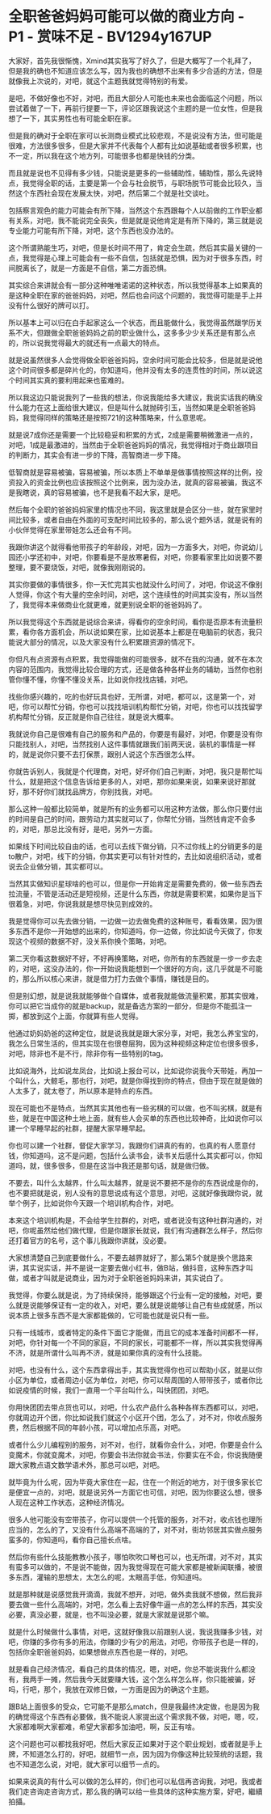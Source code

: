 # 全职爸爸妈妈可能可以做的商业方向 - P1 - 赏味不足 - BV1294y167UP

大家好，首先我很惭愧，Xmind其实我写了好久了，但是大概写了一个礼拜了，但是我的确也不知道应该怎么写，因为我也的确想不出来有多少合适的方法，但是就像我上次说的，对吧，就这个主题我就觉得特别的有爱。

是吧，不做好像也不好，对吧，而且大部分人可能也未来也会面临这个问题，所以尝试着做了一下，再前行提要一下，评论区跟我说这个主题的是一位女性，但是我想了一下，其实男性也有可能全职在家。

但是我的确对于全职在家可以长测商业模式比较悲观，不是说没有方法，但可能是很难，方法很多很多，但是大家并不代表每个人都有比如说基础或者很多积累，也不一定，所以我在这个地方列，可能很多也都是快钱的分类。

而且就是说也不见得有多少钱，只能说是更多的一些辅助性，辅助性，那么先说特点，我觉得全职的话，主要是第一个会与社会脱节，与职场脱节可能会比较久，当然这个东西社会现在发展太快，对吧，然后第二个就是社交谈吐。

包括察言观色的能力可能会有所下降，当然这个东西跟每个人以前做的工作职业都有关系，对吧，我不能说完全丧失，但是就是说他肯定是有所下降的，第三就是说专业能力可能有所下降，对吧，这个东西也没办法的。

这个所谓熟能生巧，对吧，但是长时间不用了，肯定会生疏，然后其实最关键的一点，我觉得是心理上可能会有一些不自信，包括就是恐惧，因为对于很多东西，时间脱离长了，就是一方面是不自信，第二方面恐惧。

其实综合来讲就会有一部分这种唯唯诺诺的这种状态，所以我觉得基本上如果真的是这种全职在家的爸爸妈妈，对吧，然后也会问这个问题的，我觉得可能是手上并没有什么很好的牌可以打。

所以基本上可以归在白手起家这么一个状态，而且能做什么，我觉得虽然跟学历关系不大，但跟做全职爸爸妈妈之前的职业做什么，这多多少少关系还是有那么点的，所以说我觉得最大的就还有一点最大的特点。

就是说虽然很多人会觉得做全职爸爸妈妈，空余时间可能会比较多，但是就是说他这个时间很多都是碎片化的，你知道吗，他并没有太多的连贯性的时间，所以说这个时间其实真的要利用起来也蛮难的。

所以我这边只能说我列了一些我的想法，你说我能给多大建议，我说实话我的确没什么能力在这上面给很大建议，但是叫什么就抛砖引玉，当然如果是全职爸爸妈妈，我觉得同样的策略还是按照721的这种策略来，什么意思呢。

就是说7成你还是需要一个比较稳妥和积累的方式，2成是需要稍微激进一点的，对吧，1成是最激进的，当然由于全职爸爸妈妈的情况，我觉得相对于商业跟项目的判断力，其实会有进一步的下降，高智商进一步下降。

低智商就是容易被骗，容易被骗，所以本质上不单单是做事情按照这样的比例，投资投入的资金比例也应该按照这个比例来，因为没办法，就真的容易被骗，我这不是我瞎说，真的容易被骗，也不是我看不起大家，是吧。

然后每个全职的爸爸妈妈家里的情况也不同，我这里就是会区分一些，就在家里时间比较多，或者自由在外面的可支配时间比较多的，那么说个题外话，就是说有的小伙伴觉得在家里带娃怎么还会有不同。

我跟你讲这个就得看他带孩子的年龄段，对吧，因为一方面多大，对吧，你说幼儿园还小学还初中，对吧，你要看是不是放寒暑假，对吧，你要看家里比如说要不要整理，要不要烧饭，对吧，就像我刚刚说的。

其实你要做的事情很多，你一天忙完其实也就没什么时间了，对吧，你说这不像别人觉得，你这个有大量的空余时间，对吧，这个连续性的时间其实没有，所以当然了，我觉得本来做商业化就更难，就更别说全职的爸爸妈妈了。

所以我觉得这个东西就是说综合来讲，得看你的空余时间，看你是否原本有流量积累，看你各方面机会，所以说如果在家，比如说基本上都是在电脑前的状态，我只能说大部分的情况，以及大家没有什么积累跟资源的情况下。

你但凡有点资源有点积累，我觉得能做的可能很多，就不在我的沟通，就不在本次内容的范围内，我觉得比较合理的方式，还是做各种各样业务的辅助，当然你也别管你懂不懂，你懂不懂没关系，比如说你找找店铺，对吧。

找些你感兴趣的，吃的也好玩具也好，无所谓，对吧，都可以，这是第一个，对吧，你可以帮忙分销，你也可以找找培训机构帮忙分销，对吧，你也可以找找留学机构帮忙分销，反正就是你自己往往，就是说大概率。

我就说你自己是很难有自己的服务和产品的，你要是有最好，对吧，你要是没有你只能找别人，对吧，当然找别人这件事情就跟我们前两天说，装机的事情是一样的，就是说你只要不去打保票，跟别人说这个东西很怎么样。

你就告诉别人，我就是个代理商，对吧，好坏你们自己判断，对吧，我只是帮忙叫什么，就是把这个信息告诉给更多的人，对吧，那你如果来说，如果来说好那就好，那不好你们就找品牌方，你别找我，对吧。

那么这种一般都比较简单，就是所有的业务都可以用这种方法做，那么你只要付出的时间是自己的时间，跟劳动力其实就可以了，你帮忙分销，当然钱肯定不会多的，对吧，那总比没有好，是吧，另外一方面。

如果线下时间比较自由的话，也可以去线下做分销，只不过你线上的分销更多的是to散户，对吧，线下的分销，你其实更可以有针对性的，去比如说组织活动，或者说去企业做分销，其实都可以。

当然其实做知识星球啥的也可以，但是你一开始肯定是需要免费的，做一些东西去拉流量，不管是活动还是短视频，还是什么东西，你就是需要积累，如果你是当下很着急，对吧，你说我就是想尽快见到成效的。

我是觉得你可以先去做分销，一边做一边去做免费的这种账号，看看效果，因为很多东西不是你一开始想的出来的，你知道吗，你一边做，你比如说今天做了，你发现这个视频的数据不好，没关系你换个策略，对吧。

第二天你看这数据好不好，不好再换策略，对吧，你所有的东西就是一步一步去走的，对吧，这没办法的，你一开始说我能想到一个很好的方向，这几乎就是不可能的，那么所以核心来讲，就是借力打力去做个事情，赚钱是目的。

但是别幻想，就是说我就能够做个自媒体，或者我就能做流量积累，那其实很难，你可以把它当成你的就是backup，就是备选方案的一部分，但是你不能孤注一掷，都放到这个上面，你就算有些人觉得。

他通过奶妈奶爸的这种定位，就是说我就是跟大家分享，对吧，我怎么养宝宝的，我怎么日常生活的，但其实现在也很卷层狗，因为这种视频这种定位也很多很多，对吧，除非也不是不行，除非你有一些特别的tag。

比如说海外，比如说龙凤台，比如说上报台可以，比如说你说我今天带娃，再加一个叫什么，大鲸毛，那也行，对吧，就是你得找到你的特点，但由于现在就是做的人太多了，就太卷了，所以原本是特点的东西。

现在可能也不是特点，当然其实其他也有一些劣棋的可以做，也不叫劣棋，就是有些，就是在中国这种土地上面，就有些人会买单的东西也比较神奇，比如说你可以建一个早睡早起的社群，提醒大家早睡早起。

你也可以建一个社群，督促大家学习，我跟你们讲真的有的，也真的有人愿意付钱，你知道吗，这不是问题，包括什么读书会，读书关后感什么其实都可以，你知道吗，就，很多很多，但是在这当中我还是那句话，就是做归做。

不要去，叫什么太越界，什么叫太越界，就是说不要把不是你的东西说成是你的，也不要把就是说，别人没有的意思说成有这个意思，对吧，这就好像我跟你说，就举个例子，比如说你今天跟一个培训机构合作，对吧。

本来这个培训机构是，不会给学生拉群的，对吧，或者说没有这种社群沟通的，对吧，你呢虽然给他们做代理，但是你跟家长就说，我们有沟通群怎么样子，然后你还打着官方的名号，这个事儿我跟你讲就，没必要。

大家想清楚自己到底要做什么，不要去越界就好了，那么第5个就是换个思路来讲，其实说实话，并不是说一定要去做小红书，做B站，做抖音，这种东西才叫做，或者才叫就是说商业，因为对于全职爸爸妈妈来讲，其实说白了。

我觉得，你要么就是说，为了持续保持，能够跟这个行业有一定的接触，对吧，要么就是说能够保证有一定的收入，对吧，要么就是说能够让自己有些成就感，所以说本质上很多东西不是大家都能做的，它可能也就是说只有一些。

只有一线城市，或者特定的条件下面它才能做，而且它的成本准备时间都不一样，对吧，你针对每一个不同的家庭，不同的家长，可能都不一样，所以其实我觉得再不济，就是所谓什么叫再不济，就是如果你真的没有什么技能。

对吧，也没有什么，这个东西拿得出手，其实我觉得你也可以帮助小区，就是以你小区为单位，或者周边小区为单位，对吧，你可以帮周围的人带带孩子，或者你比如说疫情的时候，我们一直用一个平台叫什么，叫快团团，对吧。

你用快团团去带点货也可以，对吧，什么农产品什么各种各样东西都可以，对吧，你就周边开个团，你比如说我们就这个小区开个团，怎么了，对不对，你收点服务费，然后根据不同的年龄小孩，可以增加点乐高，对吧。

或者什么少儿编程别的服务，对不对，也行，就看你会什么，对吧，你要是会什么变魔术，你就变魔术，对吧，你要会书法你就会书法，你要实在不会，你说我随便跟大家教点语文数学语术外，那总可以吧，对吧。

就毕竟为什么呢，因为毕竟大家住在一起，住在一个附近的地方，对于很多家长它是便宜一点的，对吧，就是说另外一方面它也可信，对吧，因为你要这么想，很多人现在这种工作状态，这种经济情况。

很多人他可能没有空带孩子，你可以提供一个托管的服务，对不对，收点钱也理所应当的，怎么的了，又没有什么高端不高端的了，对不对，街坊邻居其实做点服务蛮多的，你知道吗，看你自己擅长点啥。

然后你有些什么技能教教小孩子，哪怕吹吹口琴也可以，也无所谓，对不对，其实有蛮多可以做的，不是说不能做，因为我觉得现在可能大家都是被新闻联播，被很多东西，灌输的思想太，太怎么的呢，太眼高手低，你知道吗。

就是那种就是说感觉我开滴滴，我就不想开，对吧，做外卖我就不想做，然后我非要去做一些什么高端的，对吧，怎么看上去好像牛逼一点的怎么样的东西，其实没必要，真没必要，就是，也不叫没必要，就是大家就是说那个嘛。

就是什么时候做什么事情，对吧，这就好像我以前跟别人说，我说我赚多少钱，对吧，你赚的多你有多的用法，你赚的少有少的用法，对吧，你带孩子也是一样的，包括你全职爸爸妈妈，如果想做点东西也是一样的，对吧。

就是看自己经济情况，看自己的具体的情况，嗯，对吧，你总不能说我什么都没有，我两手一摊，然后我今天就要赚大钱，这个怎么样怎么样，你只能被骗，好吗，行吧，那个，我放在双修日做，一方面是因为的确这个主题。

跟B站上面很多的受众，它可能不是那么match，但是我最终决定做，也是因为我的确觉得这个东西有必要做，我不能说人家提出这个需求我不做，对吧，嗯，哎，大家都难啊大家都难，希望大家都多加油吧，啊，反正有啥。

这个问题也可以都找我好吧，然后大家反正如果对于这个职业规划，或者就是手上牌，不知道怎么打的，好吧，就细节一点，因为因为你像这种比较笼统的话题，我也不知道怎么说，对吧，就大家可以细节一点的。

如果来说真的有什么可以做的怎么样的，你们也可以私信再咨询我，对吧，我或者我们走咨询走咨询方式，那么我的确可以给一些具体的这种实施方案，好吧，繼續拍攝。

